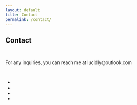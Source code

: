 ```yaml
---
layout: default
title: Contact
permalink: /contact/
---
```


<div id="contactsection" class="section dark">
	<div class="wrapper">
		<h2>Contact</h2>
		<br>
		<p>For any inquiries, you can reach me at lucidly@outlook.com</p>
		<br>
		<span class="together">
				<ul id="links">
				<li><a class="fa fa-behance fa-lg" href="https://www.behance.net/lucidly" target="_blank"></a></li>
				<li><a class="fa fa-github fa-lg" href="https://github.com/lucidly" target="_blank"></a></li>
				<li><a class="fa fa-twitter fa-lg" href="https://twitter.com/lucidly" target="_blank"></a></li>
				<li></li>
				</ul>
		</span>
	</div>
</div>